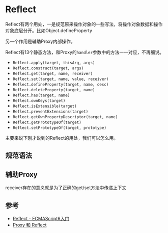 # Reflect

Reflect有两个用处，一是规范原来操作对象的一些写法，将操作对象数据和操作对象底层分开。比如Object.defineProperty

另一个作用是辅助Proxy内部操作。

Reflect有13个静态方法，和Proxy的`handler`参数中的方法一一对应，不再细说。
* `Reflect.apply(target, thisArg, args)`
* `Reflect.construct(target, args)`
* `Reflect.get(target, name, receiver)`
* `Reflect.set(target, name, value, receiver)`
* `Reflect.defineProperty(target, name, desc)`
* `Reflect.deleteProperty(target, name)`
* `Reflect.has(target, name)`
* `Reflect.ownKeys(target)`
* `Reflect.isExtensible(target)`
* `Reflect.preventExtensions(target)`
* `Reflect.getOwnPropertyDescriptor(target, name)`
* `Reflect.getPrototypeOf(target)`
* `Reflect.setPrototypeOf(target, prototype)`

主要来说下刚才说到的Reflect的用处，我们可以怎么用。

## 规范语法

## 辅助Proxy
receiver存在的意义就是为了正确的get/set方法中传递上下文

## 参考
* [Reflect - ECMAScript6入门](https://es6.ruanyifeng.com/#docs/reflect)
* [Proxy 和 Reflect](https://juejin.cn/post/6844904090116292616#heading-13)
